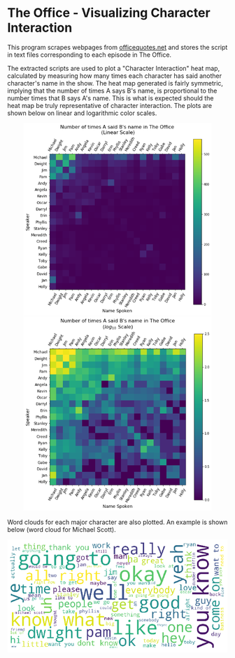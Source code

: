 # The Office - Visualizing Character Interaction

This program scrapes webpages from [officequotes.net](officequotes.net) and stores the script in text files corresponding to each episode in The Office.

The extracted scripts are used to plot a "Character Interaction" heat map, calculated by measuring how many times each character has said another character's name in the show. The heat map generated is fairly symmetric, implying that the number of times A says B's name, is proportional to the number times that B says A's name. This is what is expected should the heat map be truly representative of character interaction.
The plots are shown below on linear and logarithmic color scales.
<p align="CENTER">
  <img src="/plots/linear_scale.png" width=430>
  <img src="/plots/log_scale.png" width=430>
</p>

Word clouds for each major character are also plotted. An example is shown below (word cloud for Michael Scott).
<p align="CENTER">
  <img src="/plots/wordcloud_michael.png" width=700>
</p>
